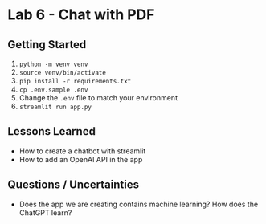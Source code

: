 # Lab 6 - Chat with PDF

## Getting Started

1. `python -m venv venv`
1. `source venv/bin/activate`
1. `pip install -r requirements.txt`
1. `cp .env.sample .env`
1. Change the `.env` file to match your environment
1. `streamlit run app.py`


## Lessons Learned
- How to create a chatbot with streamlit
- How to add an OpenAI API in the app

## Questions / Uncertainties
- Does the app we are creating contains machine learning? How  does the ChatGPT learn?

